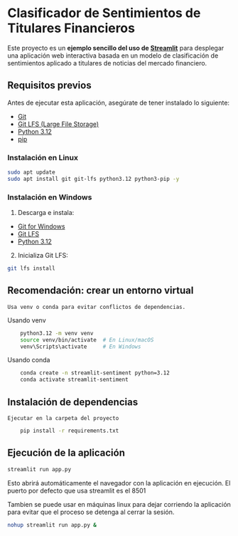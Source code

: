 # Clasificador de Sentimientos de Titulares Financieros

Este proyecto es un **ejemplo sencillo del uso de [Streamlit](https://docs.streamlit.io/)** para desplegar una aplicación web interactiva basada en un modelo de clasificación de sentimientos aplicado a titulares de noticias del mercado financiero.

## Requisitos previos

Antes de ejecutar esta aplicación, asegúrate de tener instalado lo siguiente:

- [Git](https://git-scm.com/)
- [Git LFS (Large File Storage)](https://git-lfs.com/)
- [Python 3.12](https://www.python.org/)
- [pip](https://pip.pypa.io/)

### Instalación en Linux

```bash
sudo apt update
sudo apt install git git-lfs python3.12 python3-pip -y
```

### Instalación en Windows

1. Descarga e instala:

- [Git for Windows](https://git-scm.com/download/win)
- [Git LFS](https://git-lfs.com/)
- [Python 3.12](https://www.python.org/downloads/windows/)


2. Inicializa Git LFS:

```bash
git lfs install
```

## Recomendación: crear un entorno virtual
    Usa venv o conda para evitar conflictos de dependencias.

Usando venv

```bash
    python3.12 -m venv venv
    source venv/bin/activate  # En Linux/macOS
    venv\Scripts\activate     # En Windows
```

Usando conda
```bash
    conda create -n streamlit-sentiment python=3.12
    conda activate streamlit-sentiment
```

## Instalación de dependencias
    Ejecutar en la carpeta del proyecto
```bash
    pip install -r requirements.txt
```

## Ejecución de la aplicación
```bash
streamlit run app.py
```
Esto abrirá automáticamente el navegador con la aplicación en ejecución. El puerto por defecto que usa streamlit es el 8501

Tambien se puede usar en máquinas linux para dejar corriendo la aplicación para evitar que el proceso se detenga al cerrar la sesión.
```bash
nohup streamlit run app.py &
```